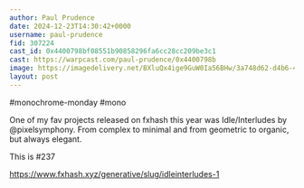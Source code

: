 ```yaml
---
author: Paul Prudence
date: 2024-12-23T14:30:42+0000
username: paul-prudence
fid: 307224
cast_id: 0x4400798bf08551b90858296fa6cc28cc209be3c1
cast: https://warpcast.com/paul-prudence/0x4400798b
image: https://imagedelivery.net/BXluQx4ige9GuW0Ia56BHw/3a748d62-d4b6-4c4d-6b0e-95079a5ea000/original
layout: post
---
```

#monochrome-monday #mono   
  
One of my fav projects released on fxhash this year was Idle/Interludes by @pixelsymphony. From complex to minimal and from geometric to organic, but always elegant.  
  
This is #237  
  
https://www.fxhash.xyz/generative/slug/idleinterludes-1  

<img src='https://imagedelivery.net/BXluQx4ige9GuW0Ia56BHw/3a748d62-d4b6-4c4d-6b0e-95079a5ea000/original' alt='' referrerpolicy='no-referrer'/>